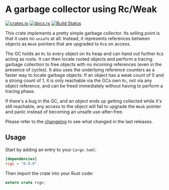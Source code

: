 # A garbage collector using Rc/Weak

[![crates.io](https://img.shields.io/crates/v/rcgc.svg)](https://crates.io/crates/rcgc)
[![docs.rs](https://docs.rs/rcgc/badge.svg)](https://docs.rs/rcgc/)
[![Build Status](https://travis-ci.org/jonas-schievink/rcgc.svg?branch=master)](https://travis-ci.org/jonas-schievink/rcgc)

This crate implements a pretty simple garbage collector. Its selling point is
that it uses no `unsafe` at all: Instead, it represents references between
objects as `Weak` pointers that are upgraded to `Rc`s on access.

The GC holds an `Rc` to every object on its heap and can hand out further `Rc`s
acting as roots. It can then locate rooted objects and perform a tracing
garbage collection to free objects with no incoming references (even in the
presence of cycles). It also uses the underlying reference counters as a faster
way to locate garbage objects: If an object has a weak count of 0 and a strong
count of 1, it is only reachable via the GCs own `Rc`, not via any object
reference, and can be freed immediately without having to perform a tracing
phase.

If there's a bug in the GC, and an object ends up getting collected while it's
still reachable, any access to the object will fail to upgrade the `Weak`
pointer and panic instead of becoming an unsafe use-after-free.

Please refer to the [changelog](CHANGELOG.md) to see what changed in the last
releases.

## Usage

Start by adding an entry to your `Cargo.toml`:

```toml
[dependencies]
rcgc = "0.0.0"
```

Then import the crate into your Rust code:

```rust
extern crate rcgc;
```
